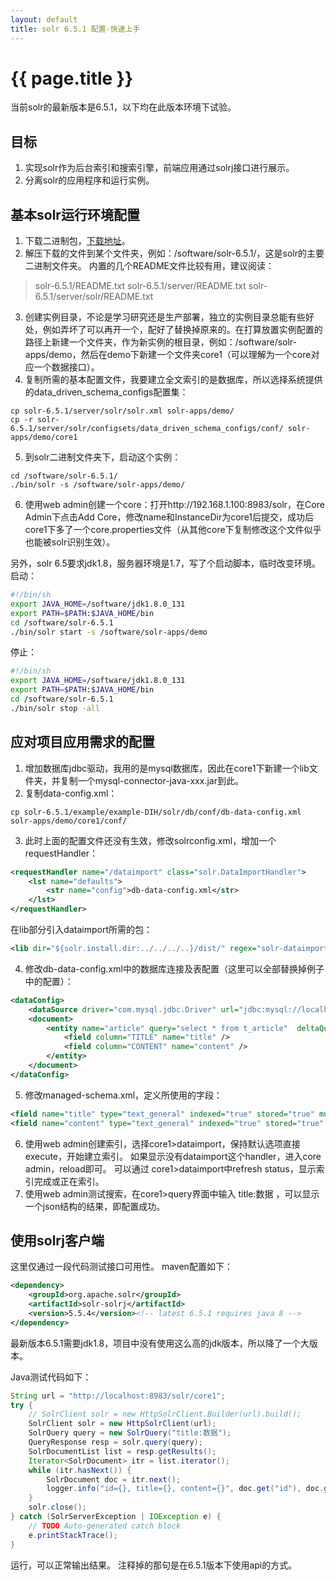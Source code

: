 ```yaml
---
layout: default
title: solr 6.5.1 配置-快速上手
---
```


# {{ page.title }}
当前solr的最新版本是6.5.1，以下均在此版本环境下试验。

## 目标
1. 实现solr作为后台索引和搜索引擎，前端应用通过solrj接口进行展示。
2. 分离solr的应用程序和运行实例。

## 基本solr运行环境配置
1. 下载二进制包，[下载地址](http://lucene.apache.org/solr/downloads.html)。
2. 解压下载的文件到某个文件夹，例如：/software/solr-6.5.1/，这是solr的主要二进制文件夹。 内置的几个README文件比较有用，建议阅读：
> solr-6.5.1/README.txt
> solr-6.5.1/server/README.txt
> solr-6.5.1/server/solr/README.txt

3. 创建实例目录，不论是学习研究还是生产部署，独立的实例目录总能有些好处，例如弄坏了可以再开一个，配好了替换掉原来的。在打算放置实例配置的路径上新建一个文件夹，作为新实例的根目录，例如：/software/solr-apps/demo，然后在demo下新建一个文件夹core1（可以理解为一个core对应一个数据接口）。
4. 复制所需的基本配置文件，我要建立全文索引的是数据库，所以选择系统提供的data_driven_schema_configs配置集：
```
cp solr-6.5.1/server/solr/solr.xml solr-apps/demo/
cp -r solr-6.5.1/server/solr/configsets/data_driven_schema_configs/conf/ solr-apps/demo/core1
```
5. 到solr二进制文件夹下，启动这个实例：
```
cd /software/solr-6.5.1/
./bin/solr -s /software/solr-apps/demo/
```
6. 使用web admin创建一个core：打开http://192.168.1.100:8983/solr，在Core Admin下点击Add Core，修改name和InstanceDir为core1后提交，成功后core1下多了一个core.properties文件（从其他core下复制修改这个文件似乎也能被solr识别生效）。

另外，solr 6.5要求jdk1.8，服务器环境是1.7，写了个启动脚本，临时改变环境。
启动：
```bash
#!/bin/sh
export JAVA_HOME=/software/jdk1.8.0_131
export PATH=$PATH:$JAVA_HOME/bin
cd /software/solr-6.5.1
./bin/solr start -s /software/solr-apps/demo
```
停止：
```bash
#!/bin/sh
export JAVA_HOME=/software/jdk1.8.0_131
export PATH=$PATH:$JAVA_HOME/bin
cd /software/solr-6.5.1
./bin/solr stop -all
```

## 应对项目应用需求的配置
1. 增加数据库jdbc驱动，我用的是mysql数据库，因此在core1下新建一个lib文件夹，并复制一个mysql-connector-java-xxx.jar到此。
2. 复制data-config.xml：
```
cp solr-6.5.1/example/example-DIH/solr/db/conf/db-data-config.xml solr-apps/demo/core1/conf/
```
3. 此时上面的配置文件还没有生效，修改solrconfig.xml，增加一个requestHandler：
```xml
<requestHandler name="/dataimport" class="solr.DataImportHandler">
	<lst name="defaults">
		<str name="config">db-data-config.xml</str>
	</lst>
</requestHandler>
```
在lib部分引入dataimport所需的包：
```xml
<lib dir="${solr.install.dir:../../../..}/dist/" regex="solr-dataimporthandler-\d.*\.jar" />
```
4. 修改db-data-config.xml中的数据库连接及表配置（这里可以全部替换掉例子中的配置）：
```xml
<dataConfig>
	<dataSource driver="com.mysql.jdbc.Driver" url="jdbc:mysql://localhost:3306/dmse?useUnicode=true&amp;characterEncoding=UTF-8&amp;useSSL=false" user="user" password="pass" />
	<document>
		<entity name="article" query="select * from t_article"  deltaQuery="select id from t_article where fetch_time > '${dataimporter.last_index_time}'">
			<field column="TITLE" name="title" />
			<field column="CONTENT" name="content" />
		</entity>
	</document>
</dataConfig>
```
5. 修改managed-schema.xml，定义所使用的字段：
```xml
<field name="title" type="text_general" indexed="true" stored="true" multiValued="true"/>
<field name="content" type="text_general" indexed="true" stored="true" multiValued="true"/>
```
6. 使用web admin创建索引，选择core1>dataimport，保持默认选项直接execute，开始建立索引。
如果显示没有dataimport这个handler，进入core admin，reload即可。
可以通过 core1>dataimport中refresh status，显示索引完成或正在索引。
7. 使用web admin测试搜索，在core1>query界面中输入 title:数据 ，可以显示一个json结构的结果，即配置成功。

## 使用solrj客户端
这里仅通过一段代码测试接口可用性。
maven配置如下：
```xml
<dependency>
	<groupId>org.apache.solr</groupId>
	<artifactId>solr-solrj</artifactId>
	<version>5.5.4</version><!-- latest 6.5.1 requires java 8 -->
</dependency>
```
最新版本6.5.1需要jdk1.8，项目中没有使用这么高的jdk版本，所以降了一个大版本。

Java测试代码如下：
```java
String url = "http://localhost:8983/solr/core1";
try {
	// SolrClient solr = new HttpSolrClient.Builder(url).build();
	SolrClient solr = new HttpSolrClient(url);
	SolrQuery query = new SolrQuery("title:数据");
	QueryResponse resp = solr.query(query);
	SolrDocumentList list = resp.getResults();
	Iterator<SolrDocument> itr = list.iterator();
	while (itr.hasNext()) {
		SolrDocument doc = itr.next();
		logger.info("id={}, title={}, content={}", doc.get("id"), doc.get("title"), doc.get("content"));
	}
	solr.close();
} catch (SolrServerException | IOException e) {
	// TODO Auto-generated catch block
	e.printStackTrace();
}
```
运行，可以正常输出结果。
注释掉的那句是在6.5.1版本下使用api的方式。
